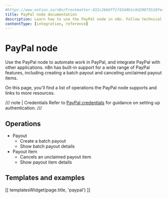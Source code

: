 ```yaml
---
#https://www.notion.so/n8n/Frontmatter-432c2b8dff1f43d4b1c8d20075510fe4
title: PayPal node documentation
description: Learn how to use the PayPal node in n8n. Follow technical documentation to integrate PayPal node into your workflows.
contentType: [integration, reference]
---
```


# PayPal node

Use the PayPal node to automate work in PayPal, and integrate PayPal with other applications. n8n has built-in support for a wide range of PayPal features, including creating a batch payout and canceling unclaimed payout items. 

On this page, you'll find a list of operations the PayPal node supports and links to more resources.

/// note | Credentials
Refer to [PayPal credentials](/integrations/builtin/credentials/paypal.md) for guidance on setting up authentication. 
///

## Operations

* Payout
    * Create a batch payout
    * Show batch payout details
* Payout Item
    * Cancels an unclaimed payout item
    * Show payout item details

## Templates and examples

<!-- see https://www.notion.so/n8n/Pull-in-templates-for-the-integrations-pages-37c716837b804d30a33b47475f6e3780 -->
[[ templatesWidget(page.title, 'paypal') ]]

